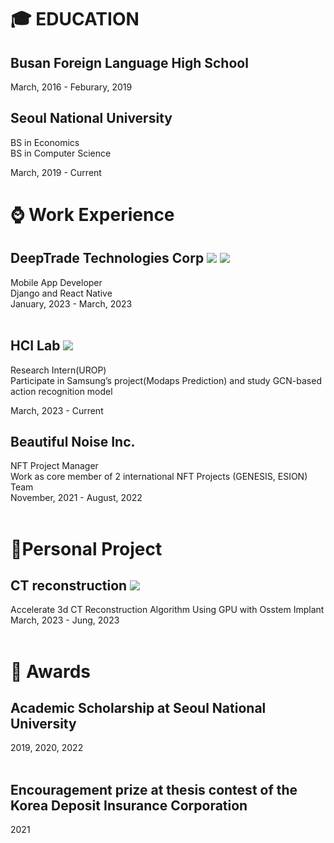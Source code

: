 
# 🎓 EDUCATION 
## Busan Foreign Language High School <br>
   March, 2016 - Feburary, 2019 <br>
  
  
 ## Seoul National University <br>
  BS in Economics<br>
  BS in Computer Science <br>
  
  March, 2019 - Current<br>

# ⌚️ Work Experience
 
  ## DeepTrade Technologies Corp <img src="https://img.shields.io/badge/django-092E20?style=for-the-badge&logo=django&logoColor=white"> <img src="https://img.shields.io/badge/react-61DAFB?style=for-the-badge&logo=react&logoColor=black"><br>
   Mobile App Developer<br> Django and React Native<br>
  January, 2023 - March, 2023<br>
  <br>

  ## HCI Lab  <img src="https://img.shields.io/badge/python-3776AB?style=for-the-badge&logo=python&logoColor=white"> <br>
  Research Intern(UROP)<br>
  Participate in Samsung’s project(Modaps Prediction) and study GCN-based action recognition model<br>
   
  March, 2023 - Current<br>

  
  ## Beautiful Noise Inc. <br>
  NFT Project Manager<br>
  Work as core member of 2 international NFT Projects (GENESIS, ESION) Team<br>
  November, 2021 - August, 2022<br>
  <br>
 
 
  
 
 # 🐤Personal Project
  ## CT reconstruction <img src="https://img.shields.io/badge/c++-00599C?style=for-the-badge&logo=c%2B%2B&logoColor=white"><br>
  Accelerate 3d CT Reconstruction Algorithm Using GPU with Osstem Implant <br>
  March, 2023 - Jung, 2023<br><br>

  # 👑 Awards
 ## Academic Scholarship at Seoul National University<br>
  2019, 2020, 2022<br><br>
  ## Encouragement prize at thesis contest of the Korea Deposit Insurance Corporation<br>
  2021<br>

 
  
